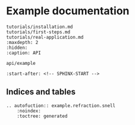 # Example documentation


```{toctree}
tutorials/installation.md
tutorials/first-steps.md
tutorials/real-application.md
:maxdepth: 2
:hidden:
:caption: API

api/example
```

```{include} ../README.md
:start-after: <!-- SPHINX-START -->
```

## Indices and tables

```{eval-rst}
.. autofuction:: example.refraction.snell
    :noindex:
    :toctree: generated
```
